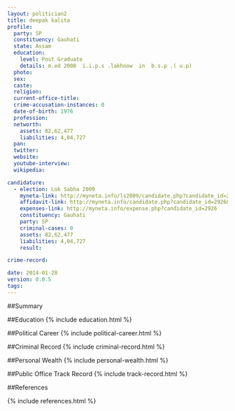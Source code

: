 ```yaml
---
layout: politician2
title: deepak kalita
profile: 
  party: SP
  constituency: Gauhati
  state: Assam
  education: 
    level: Post Graduate
    details: m.ed 2008  i.i.p.s .lakhnow  in  b.s.p .( u.p)
  photo: 
  sex: 
  caste: 
  religion: 
  current-office-title: 
  crime-accusation-instances: 0
  date-of-birth: 1976
  profession: 
  networth: 
    assets: 82,62,477
    liabilities: 4,04,727
  pan: 
  twitter: 
  website: 
  youtube-interview: 
  wikipedia: 

candidature: 
  - election: Lok Sabha 2009
    myneta-link: http://myneta.info/ls2009/candidate.php?candidate_id=2926
    affidavit-link: http://myneta.info/candidate.php?candidate_id=2926&scan=original
    expenses-link: http://myneta.info/expense.php?candidate_id=2926
    constituency: Gauhati 
    party: SP
    criminal-cases: 0
    assets: 82,62,477
    liabilities: 4,04,727
    result:  

crime-record: 

date: 2014-01-28
version: 0.0.5
tags: 
---
```

##Summary


##Education
{% include education.html %}


##Political Career
{% include political-career.html %}


##Criminal Record
{% include criminal-record.html %}


##Personal Wealth
{% include personal-wealth.html %}


##Public Office Track Record
{% include track-record.html %}


##References


{% include references.html %}